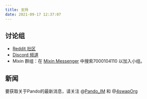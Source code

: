 ```yaml
---
title: 支持
date: 2021-09-17 12:37:07
---
```


## 讨论组

- [Reddit 社区](https://www.reddit.com/r/pando/)
- [Discord 频道](https://discord.gg/ek45g3Cymd)
- Mixin 群组：在 [Mixin Messenger](https://mixin.one/messenger) 中搜索7000104110 以加入小组。

## 新闻

要获取关于Pando的最新消息，请关注 @[Pando_IM](https://twitter.com/pando_im) 和 @[4swapOrg](https://twitter.com/4swapOrg)
